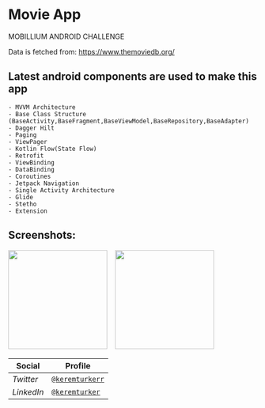 # Movie App
MOBILLIUM ANDROID CHALLENGE

Data is fetched from: https://www.themoviedb.org/

## Latest android components are used to make this app 
    - MVVM Architecture
    - Base Class Structure (BaseActivity,BaseFragment,BaseViewModel,BaseRepository,BaseAdapter)
    - Dagger Hilt
    - Paging
    - ViewPager
    - Kotlin Flow(State Flow)
    - Retrofit
    - ViewBinding
    - DataBinding
    - Coroutines
    - Jetpack Navigation
    - Single Activity Architecture
    - Glide
    - Stetho
    - Extension

## Screenshots:
<img src="https://user-images.githubusercontent.com/24553205/158012546-472f0520-bcb2-4ef6-8f1c-f1fb141ddec8.png" width="200" /> &nbsp;&nbsp; 
<img src="https://user-images.githubusercontent.com/24553205/158012566-392b3e0d-635f-4761-bf93-3606d3c916f9.png" width="200" /> &nbsp;&nbsp;

Social | Profile 
--- | --- |
*Twitter* | [`@keremturkerr`](https://twitter.com/keremturkerr) 
*LinkedIn* | [`@keremturker`](https://www.linkedin.com/in/keremturker/)
